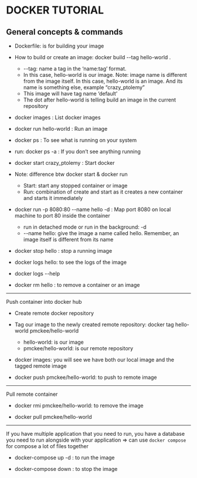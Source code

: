 # DOCKER TUTORIAL

## General concepts & commands

- Dockerfile: is for building your image

- How to build or create an image: docker build --tag hello-world .

  - --tag: name a tag in the ‘name:tag’ format.
  - In this case, hello-world is our image. Note: image name is different from the image itself. In this case, hello-world is an image. And its name is something else, example “crazy_ptolemy”
  - This image will have tag name ‘default’
  - The dot after hello-world is telling build an image in the current repository

- docker images : List docker images

- docker run hello-world : Run an image

- docker ps : To see what is running on your system

- run: docker ps -a : If you don’t see anything running

- docker start crazy_ptolemy : Start docker

- Note: difference btw docker start & docker run

  - Start: start any stopped container or image
  - Run: combination of create and start as it creates a new container and starts it immediately

- docker run -p 8080:80 --name hello -d : Map port 8080 on local machine to port 80 inside the container

  - run in detached mode or run in the background: -d
  - --name hello: give the image a name called hello. Remember, an image itself is different from its name

- docker stop hello : stop a running image

- docker logs hello: to see the logs of the image

- docker logs --help

- docker rm hello : to remove a container or an image

---

Push container into docker hub

- Create remote docker repository

- Tag our image to the newly created remote repository: docker tag hello-world pmckee/hello-world

  - hello-world: is our image
  - pmckee/hello-world: is our remote repository

- docker images: you will see we have both our local image and the tagged remote image

- docker push pmckee/hello-world: to push to remote image

---

Pull remote container

- docker rmi pmckee/hello-world: to remove the image

- docker pull pmckee/hello-world

---

If you have multiple application that you need to run, you have a database you need to run alongside with your application => can use `docker compose` for compose a lot of files together

- docker-compose up -d : to run the image

- docker-compose down : to stop the image
